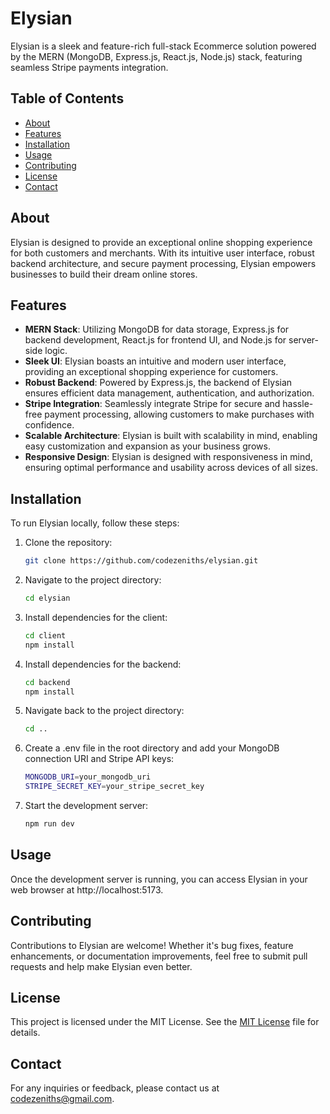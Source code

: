 # Elysian

Elysian is a sleek and feature-rich full-stack Ecommerce solution powered by the MERN (MongoDB, Express.js, React.js, Node.js) stack, featuring seamless Stripe payments integration.

## Table of Contents

- [About](#about)
- [Features](#features)
- [Installation](#installation)
- [Usage](#usage)
- [Contributing](#contributing)
- [License](#license)
- [Contact](#contact)

## About

Elysian is designed to provide an exceptional online shopping experience for both customers and merchants. With its intuitive user interface, robust backend architecture, and secure payment processing, Elysian empowers businesses to build their dream online stores.

## Features

- **MERN Stack**: Utilizing MongoDB for data storage, Express.js for backend development, React.js for frontend UI, and Node.js for server-side logic.
- **Sleek UI**: Elysian boasts an intuitive and modern user interface, providing an exceptional shopping experience for customers.
- **Robust Backend**: Powered by Express.js, the backend of Elysian ensures efficient data management, authentication, and authorization.
- **Stripe Integration**: Seamlessly integrate Stripe for secure and hassle-free payment processing, allowing customers to make purchases with confidence.
- **Scalable Architecture**: Elysian is built with scalability in mind, enabling easy customization and expansion as your business grows.
- **Responsive Design**: Elysian is designed with responsiveness in mind, ensuring optimal performance and usability across devices of all sizes.

## Installation

To run Elysian locally, follow these steps:

1. Clone the repository:

   ```bash
   git clone https://github.com/codezeniths/elysian.git
   ```

2. Navigate to the project directory:

   ```bash
   cd elysian
   ```

3. Install dependencies for the client:

   ```bash
   cd client
   npm install
   ```

4. Install dependencies for the backend:

   ```bash
   cd backend
   npm install
   ```

5. Navigate back to the project directory:

   ```bash
   cd ..
   ```

6. Create a .env file in the root directory and add your MongoDB connection URI and Stripe API keys:

   ```bash
   MONGODB_URI=your_mongodb_uri
   STRIPE_SECRET_KEY=your_stripe_secret_key
   ```

7. Start the development server:

   ```bash
   npm run dev
   ```

## Usage

Once the development server is running, you can access Elysian in your web browser at http://localhost:5173.

## Contributing

Contributions to Elysian are welcome! Whether it's bug fixes, feature enhancements, or documentation improvements, feel free to submit pull requests and help make Elysian even better.

## License

This project is licensed under the MIT License. See the [MIT License](LICENSE) file for details.

## Contact

For any inquiries or feedback, please contact us at codezeniths@gmail.com.





